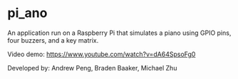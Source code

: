 # pi_ano

An application run on a Raspberry Pi that simulates a piano using GPIO pins, four buzzers, and a key matrix.

Video demo: https://www.youtube.com/watch?v=dA64SpsoFg0

Developed by: Andrew Peng, Braden Baaker, Michael Zhu
